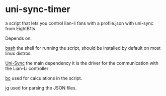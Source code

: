 # uni-sync-timer
a script that lets you control lian-li fans with a profile.json with uni-sync from EightB1ts

Depends on: 

[bash](https://www.gnu.org/software/bash/) the shell for running the script, should be installed by default on most linux distros.

[Uni-Sync](https://github.com/EightB1ts/uni-sync) the main dependency it is the driver for the communication with the Lian-Li controller

[bc](https://github.com/gavinhoward/bc) used for calculations in the script.

[jq](https://github.com/jqlang/jq) used for parsing the JSON files.

